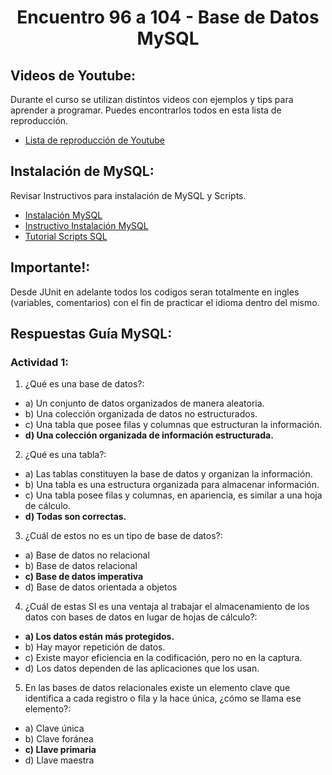 <h1 align="center">Encuentro 96 a 104 - Base de Datos MySQL</h1>

## Videos de Youtube:

Durante el curso se utilizan distintos videos con ejemplos y tips para aprender a programar. Puedes encontrarlos todos en esta lista de reproducción.

- [Lista de reproducción de Youtube](https://youtube.com/playlist?list=PLQ77MrE4f4tKN_NLQeICJ1rCjiLbj5r94)

## Instalación de MySQL:

Revisar Instructivos para instalación de MySQL y Scripts.

- [Instalación MySQL](https://github.com/JimeMatthies/BackendJavaGlobant/blob/master/Guia%2014%20-%20Base%20de%20Datos%20MySQL/Encuentro%2096%20a%20104%20-%20Base%20de%20Datos%20MySQL/Instalaci%C3%B3n%20MySQL.pdf)
- [Instructivo Instalación MySQL](https://github.com/JimeMatthies/BackendJavaGlobant/blob/master/Guia%2014%20-%20Base%20de%20Datos%20MySQL/Encuentro%2096%20a%20104%20-%20Base%20de%20Datos%20MySQL/Instructivo%20Instalaci%C3%B3n%20MySQL.pdf)
- [Tutorial Scripts SQL](https://github.com/JimeMatthies/BackendJavaGlobant/blob/master/Guia%2014%20-%20Base%20de%20Datos%20MySQL/Encuentro%2096%20a%20104%20-%20Base%20de%20Datos%20MySQL/Tutorial%20Scripts%20SQL.pdf)

## Importante!:

Desde JUnit en adelante todos los codigos seran totalmente en ingles (variables, comentarios) con el fin de practicar el idioma dentro del mismo.

## Respuestas Guía MySQL:

### Actividad 1:

1. ¿Qué es una base de datos?:

- a) Un conjunto de datos organizados de manera aleatoria.
- b) Una colección organizada de datos no estructurados.
- c) Una tabla que posee filas y columnas que estructuran la información.
- **d) Una colección organizada de información estructurada.** <img src="https://cdn-icons-png.flaticon.com/512/190/190411.png" width="13"/>



2. ¿Qué es una tabla?:

- a) Las tablas constituyen la base de datos y organizan la información.
- b) Una tabla es una estructura organizada para almacenar información.
- c) Una tabla posee filas y columnas, en apariencia, es similar a una hoja de cálculo.
- **d) Todas son correctas.** <img src="https://cdn-icons-png.flaticon.com/512/190/190411.png" width="13"/>

3. ¿Cuál de estos no es un tipo de base de datos?:

- a) Base de datos no relacional
- b) Base de datos relacional
- **c) Base de datos imperativa** <img src="https://cdn-icons-png.flaticon.com/512/190/190411.png" width="13"/>
- d) Base de datos orientada a objetos

4. ¿Cuál de estas SI es una ventaja al trabajar el almacenamiento de los datos con bases de
datos en lugar de hojas de cálculo?:

- **a) Los datos están más protegidos.** <img src="https://cdn-icons-png.flaticon.com/512/190/190411.png" width="13"/>
- b) Hay mayor repetición de datos.
- c) Existe mayor eficiencia en la codificación, pero no en la captura.
- d) Los datos dependen de las aplicaciones que los usan.

5. En las bases de datos relacionales existe un elemento clave que identifica a cada registro
o fila y la hace única, ¿cómo se llama ese elemento?:

- a) Clave única
- b) Clave foránea
- **c) Llave primaria** <img src="https://cdn-icons-png.flaticon.com/512/190/190411.png" width="13"/>
- d) Llave maestra